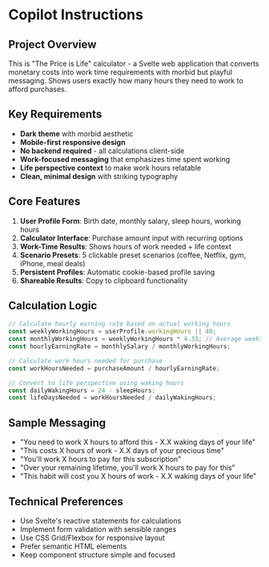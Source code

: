 # Copilot Instructions

<!-- Use this file to provide workspace-specific custom instructions to Copilot. For more details, visit https://code.visualstudio.com/docs/copilot/copilot-customization#_use-a-githubcopilotinstructionsmd-file -->

## Project Overview

This is "The Price is Life" calculator - a Svelte web application that converts monetary costs into work time requirements with morbid but playful messaging. Shows users exactly how many hours they need to work to afford purchases.

## Key Requirements

- **Dark theme** with morbid aesthetic
- **Mobile-first responsive design**
- **No backend required** - all calculations client-side
- **Work-focused messaging** that emphasizes time spent working
- **Life perspective context** to make work hours relatable
- **Clean, minimal design** with striking typography

## Core Features

1. **User Profile Form**: Birth date, monthly salary, sleep hours, working hours
2. **Calculator Interface**: Purchase amount input with recurring options
3. **Work-Time Results**: Shows hours of work needed + life context
4. **Scenario Presets**: 5 clickable preset scenarios (coffee, Netflix, gym, iPhone, meal deals)
5. **Persistent Profiles**: Automatic cookie-based profile saving
6. **Shareable Results**: Copy to clipboard functionality

## Calculation Logic

```javascript
// Calculate hourly earning rate based on actual working hours
const weeklyWorkingHours = userProfile.workingHours || 40;
const monthlyWorkingHours = weeklyWorkingHours * 4.33; // Average weeks per month
const hourlyEarningRate = monthlySalary / monthlyWorkingHours;

// Calculate work hours needed for purchase
const workHoursNeeded = purchaseAmount / hourlyEarningRate;

// Convert to life perspective using waking hours
const dailyWakingHours = 24 - sleepHours;
const lifeDaysNeeded = workHoursNeeded / dailyWakingHours;
```

## Sample Messaging

- "You need to work X hours to afford this - X.X waking days of your life"
- "This costs X hours of work - X.X days of your precious time"
- "You'll work X hours to pay for this subscription"
- "Over your remaining lifetime, you'll work X hours to pay for this"
- "This habit will cost you X hours of work - X.X waking days of your life"

## Technical Preferences

- Use Svelte's reactive statements for calculations
- Implement form validation with sensible ranges
- Use CSS Grid/Flexbox for responsive layout
- Prefer semantic HTML elements
- Keep component structure simple and focused
